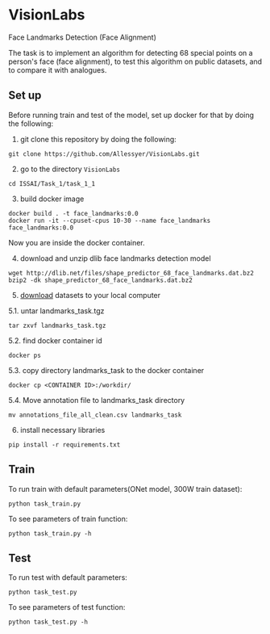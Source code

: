 # VisionLabs
Face Landmarks Detection (Face Alignment)

The task is to implement an algorithm for detecting 68 special points on a person's face (face alignment), to test this algorithm on public datasets, and to compare it with analogues.

## Set up 
Before running train and test of the model, set up docker for that by doing the following:

1. git clone this repository by doing the following:
```
git clone https://github.com/Allessyer/VisionLabs.git
```
2. go to the directory `VisionLabs`
```
cd ISSAI/Task_1/task_1_1
```
3. build docker image
```
docker build . -t face_landmarks:0.0
docker run -it --cpuset-cpus 10-30 --name face_landmarks face_landmarks:0.0
```
Now you are inside the docker container.

4. download and unzip dlib face landmarks detection model
```
wget http://dlib.net/files/shape_predictor_68_face_landmarks.dat.bz2
bzip2 -dk shape_predictor_68_face_landmarks.dat.bz2
```
5. [download](https://drive.google.com/file/d/0B8okgV6zu3CCWlU3b3p4bmJSVUU/view?usp=sharing) datasets to your local computer 

5.1. untar landmarks_task.tgz
```
tar zxvf landmarks_task.tgz
```
5.2. find docker container id
```
docker ps
```
5.3. copy directory landmarks_task to the docker container
```
docker cp <CONTAINER ID>:/workdir/
```
5.4. Move annotation file to landmarks_task directory
```
mv annotations_file_all_clean.csv landmarks_task
```
6. install necessary libraries
```
pip install -r requirements.txt
```

## Train
To run train with default parameters(ONet model, 300W train dataset):
```
python task_train.py 
```
To see parameters of train function:
```
python task_train.py -h
```

## Test
To run test with default parameters:
```
python task_test.py 
```
To see parameters of test function:
```
python task_test.py -h
```

